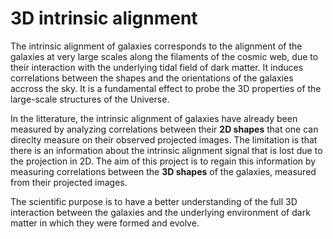 # 3D intrinsic alignment

The intrinsic alignment of galaxies corresponds to the alignment of the galaxies at very large scales along the filaments of the cosmic web, due to their interaction with the underlying tidal field of dark matter. It induces correlations between the shapes and the orientations of the galaxies accross the sky. It is a fundamental effect to probe the 3D properties of the large-scale structures of the Universe. 

In the litterature, the intrinsic alignment of galaxies have already been measured by analyzing correlations between their **2D shapes** that one can direclty measure on their observed projected images. The limitation is that there is an information about the intrinsic alignment signal that is lost due to the projection in 2D. The aim of this project is to regain this information by measuring correlations between the **3D shapes** of the galaxies, measured from their projected images. 

The scientific purpose is to have a better understanding of the full 3D interaction between the galaxies and the underlying environment of dark matter in which they were formed and evolve. 
